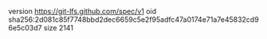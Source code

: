 version https://git-lfs.github.com/spec/v1
oid sha256:2d081c85f7748bbd2dec6659c5e2f95adfc47a0174e71a7e45832cd96e5c03d7
size 2141
